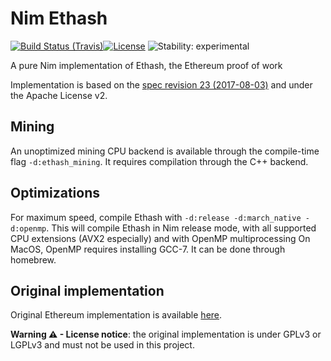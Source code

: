 # Nim Ethash

[![Build Status (Travis)](https://img.shields.io/travis/status-im/nim-ethash/master.svg?label=Linux%20/%20macOS "Linux/macOS build status (Travis)")](https://travis-ci.org/status-im/nim-ethash)[![License](https://img.shields.io/badge/License-Apache%202.0-blue.svg)](https://opensource.org/licenses/Apache-2.0) ![Stability: experimental](https://img.shields.io/badge/stability-experimental-orange.svg)

A pure Nim implementation of Ethash, the Ethereum proof of work

Implementation is based on the [spec revision 23 (2017-08-03)](https://github.com/ethereum/wiki/wiki/Ethash) and under the Apache License v2.

## Mining
An unoptimized mining CPU backend is available through the compile-time flag ``-d:ethash_mining``.
It requires compilation through the C++ backend.

## Optimizations
For maximum speed, compile Ethash with `-d:release -d:march_native -d:openmp`.
This will compile Ethash in Nim release mode, with all supported CPU extensions (AVX2 especially) and with OpenMP multiprocessing
On MacOS, OpenMP requires installing GCC-7. It can be done through homebrew.

## Original implementation
Original Ethereum implementation is available [here](https://github.com/ethereum/ethash).


**Warning ⚠ - License notice**: the original implementation is under GPLv3 or LGPLv3 and must not be used in this project.
